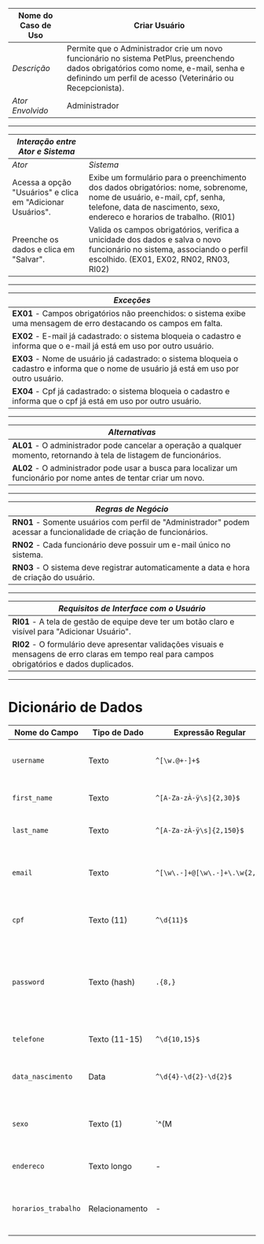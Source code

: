 | Nome do Caso de Uso | Criar Usuário |
|---|---|
| *Descrição* | Permite que o Administrador crie um novo funcionário no sistema PetPlus, preenchendo dados obrigatórios como nome, e-mail, senha e definindo um perfil de acesso (Veterinário ou Recepcionista). |
| *Ator Envolvido* | Administrador |

---

| *Interação entre Ator e Sistema* | |
|---|---|
| *Ator* | *Sistema* |
| Acessa a opção "Usuários" e clica em "Adicionar Usuários". | Exibe um formulário para o preenchimento dos dados obrigatórios: nome, sobrenome, nome de usuário, e-mail, cpf, senha, telefone, data de nascimento, sexo, endereco e horarios de trabalho. (RI01) |
| Preenche os dados e clica em "Salvar". | Valida os campos obrigatórios, verifica a unicidade dos dados e salva o novo funcionário no sistema, associando o perfil escolhido. (EX01, EX02, RN02, RN03, RI02) |

---

| *Exceções* |
|---|
| **EX01** - Campos obrigatórios não preenchidos: o sistema exibe uma mensagem de erro destacando os campos em falta. |
| **EX02** - E-mail já cadastrado: o sistema bloqueia o cadastro e informa que o e-mail já está em uso por outro usuário. |
| **EX03** - Nome de usuário já cadastrado: o sistema bloqueia o cadastro e informa que o nome de usuário já está em uso por outro usuário. |
| **EX04** - Cpf já cadastrado: o sistema bloqueia o cadastro e informa que o cpf já está em uso por outro usuário. |

---

| *Alternativas* |
|---|
| **AL01** - O administrador pode cancelar a operação a qualquer momento, retornando à tela de listagem de funcionários. |
| **AL02** - O administrador pode usar a busca para localizar um funcionário por nome antes de tentar criar um novo. |

---

| *Regras de Negócio* |
|---|
| **RN01** - Somente usuários com perfil de "Administrador" podem acessar a funcionalidade de criação de funcionários. |
| **RN02** - Cada funcionário deve possuir um e-mail único no sistema. |
| **RN03** - O sistema deve registrar automaticamente a data e hora de criação do usuário. |

---

| *Requisitos de Interface com o Usuário* |
|---|
| **RI01** - A tela de gestão de equipe deve ter um botão claro e visível para "Adicionar Usuário". |
| **RI02** - O formulário deve apresentar validações visuais e mensagens de erro claras em tempo real para campos obrigatórios e dados duplicados. |

---

# Dicionário de Dados

| Nome do Campo | Tipo de Dado | Expressão Regular | Máscara | Descrição | Obrigatório | Único | Default |
|---|---|---|---|---|---|---|---|
| `username` | Texto | `^[\w.@+-]+$` | - | Nome de usuário para login, sem espaços. | Sim | Sim | - |
| `first_name` | Texto | `^[A-Za-zÀ-ÿ\s]{2,30}$` | - | Primeiro nome do funcionário. | Sim | Não | - |
| `last_name` | Texto | `^[A-Za-zÀ-ÿ\s]{2,150}$` | - | Sobrenome do funcionário. | Sim | Não | - |
| `email` | Texto | `^[\w\.-]+@[\w\.-]+\.\w{2,}$` | - | Endereço de e-mail válido, que servirá como login alternativo. | Sim | Sim | - |
| `cpf` | Texto (11) | `^\d{11}$` | `000.000.000-00` | CPF do funcionário, contendo 11 dígitos. | Sim | Sim | - |
| `password` | Texto (hash) | `.{8,}` | - | Senha de acesso, com no mínimo 8 caracteres. Será armazenada de forma criptografada. | Sim | Não | - |
| `telefone` | Texto (11-15) | `^\d{10,15}$` | `(00) 00000-0000` | Número de telefone com DDD. | Sim | Não | - |
| `data_nascimento`| Data | `^\d{4}-\d{2}-\d{2}$` | `DD/MM/AAAA` | Data de nascimento do funcionário. | Sim | Não | - |
| `sexo` | Texto (1) | `^(M|F|O)$` | - | Gênero do funcionário (Masculino, Feminino, Outro). | Sim | Não | - |
| `endereco` | Texto longo| - | - | Endereço completo do funcionário. | Sim | Não | - |
| `horarios_trabalho`| Relacionamento | - | - | Associação dos dias e turnos de trabalho do funcionário. | Não | Não | - |

